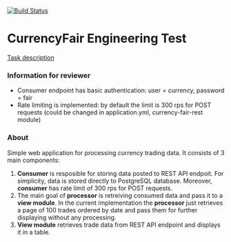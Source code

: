 [![Build Status](https://travis-ci.org/mvpotter/currency-fair.svg?branch=master)](https://travis-ci.org/mvpotter/currency-fair)

# CurrencyFair Engineering Test

[Task description](https://github.com/mvpotter/currency-fair/blob/master/Task.md)

### Information for reviewer 

- Consumer endpoint has basic authentication: user = currency, password = fair
- Rate limiting is implemented: by default the limit is 300 rps for POST requests (could be changed in application.yml, currency-fair-rest module)

### About

Simple web application for processing currency trading data. It consists of 3 main components:

1. **Consumer** is resposible for storing data posted to REST API endpoit.  For simplicity, data is stored directly to PostgreSQL database. Moreover, **consumer** has rate limit of 300 rps for POST requests. 
2. The main goal of **processor** is retreiving consumed data and pass it to a **view module**. In the current implementation the **processor** just retrieves a page of 100 trades ordered by date and pass them for further displaying without any processing.
3. **View module** retrieves trade data from REST API endpoint and displays it in a table.
